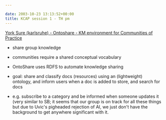 ```yaml
---

date: 2003-10-23 13:13:52+00:00
title: KCAP session 1 - TH pm
---
```


[York Sure (karlsruhe) - Ontoshare - KM environment for Communities of Practice](http://www.aifb.uni-karlsruhe.de/WBS)




  * share group knowledge


  * communities require a shared conceptual vocabulary


  * OntoShare uses RDFS to automate knowledge sharing


  * goal: share and classify docs (resources) using an (lightweight) ontology, and inform users when a doc is added to store, and search for docs


  * e.g. subscribe to a category and be informed when someone updates it (very similar to SB; it seems that our group is on track for all these things but due to Uvic's pigheaded rejection of AI, we just don't have the background to get anywhere significant with it.
